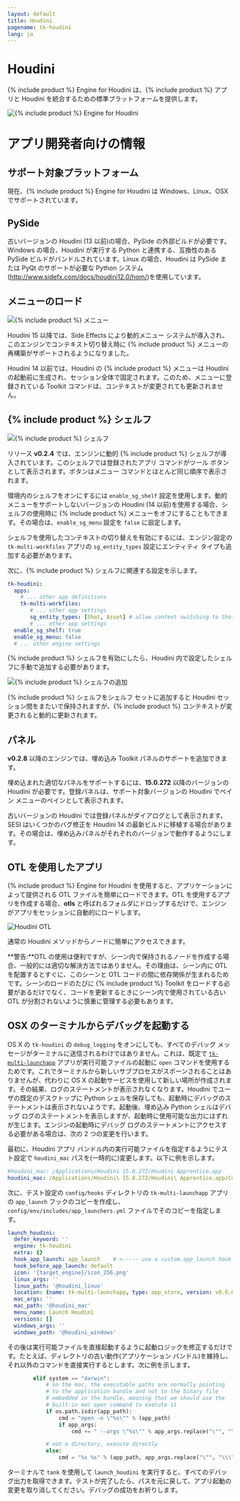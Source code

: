 ```yaml
---
layout: default
title: Houdini
pagename: tk-houdini
lang: ja
---
```


# Houdini

{% include product %} Engine for Houdini は、{% include product %} アプリと Houdini を統合するための標準プラットフォームを提供します。

![{% include product %} Engine for Houdini](../images/engines/houdini_engine.png)


# アプリ開発者向けの情報

## サポート対象プラットフォーム

現在、{% include product %} Engine for Houdini は Windows、Linux、OSX でサポートされています。

## PySide

古いバージョンの Houdini (13 以前)の場合、PySide の外部ビルドが必要です。Windows の場合、Houdini が実行する Python と連携する、互換性のある PySide ビルドがバンドルされています。Linux の場合、Houdini は PySide または PyQt のサポートが必要な Python システム(http://www.sidefx.com/docs/houdini12.0/hom/)を使用しています。

## メニューのロード

![{% include product %} メニュー](../images/engines/houdini_menu.png)

Houdini 15 以降では、Side Effects により動的メニュー システムが導入され、このエンジンでコンテキスト切り替え時に {% include product %} メニューの再構築がサポートされるようになりました。

Houdini 14 以前では、Houdini の {% include product %} メニューは Houdini の起動前に生成され、セッション全体で固定されます。このため、メニューに登録されている Toolkit コマンドは、コンテキストが変更されても更新されません。

## {% include product %} シェルフ

![{% include product %} シェルフ](../images/engines/houdini_shelf.png)

リリース **v0.2.4** では、エンジンに動的 {% include product %} シェルフが導入されています。このシェルフでは登録されたアプリ コマンドがツール ボタンとして表示されます。ボタンはメニュー コマンドとほとんど同じ順序で表示されます。

環境内のシェルフをオンにするには `enable_sg_shelf` 設定を使用します。動的メニューをサポートしないバージョンの Houdini (14 以前)を使用する場合、シェルフの使用時に {% include product %} メニューをオフにすることもできます。その場合は、`enable_sg_menu` 設定を `false` に設定します。

シェルフを使用したコンテキストの切り替えを有効にするには、エンジン設定の `tk-multi-workfiles` アプリの `sg_entity_types` 設定にエンティティ タイプも追加する必要があります。

次に、{% include product %} シェルフに関連する設定を示します。

```yaml
tk-houdini:
  apps:
    # ... other app definitions
    tk-multi-workfiles:
       # ... other app settings
       sg_entity_types: [Shot, Asset] # allow context switching to Shots or Assets
       # ... other app settings
  enable_sg_shelf: true
  enable_sg_menu: false
  # ... other engine settings
```

{% include product %} シェルフを有効にしたら、Houdini 内で設定したシェルフに手動で追加する必要があります。

![{% include product %} シェルフの追加](../images/engines/add_shelf.png)

{% include product %} シェルフをシェルフ セットに追加すると Houdini セッション間をまたいで保持されますが、{% include product %} コンテキストが変更されると動的に更新されます。

## パネル

**v0.2.8** 以降のエンジンでは、埋め込み Toolkit パネルのサポートを追加できます。

埋め込まれた適切なパネルをサポートするには、**15.0.272** 以降のバージョンの Houdini が必要です。登録パネルは、サポート対象バージョンの Houdini でペイン メニューのペインとして表示されます。

古いバージョンの Houdini では登録パネルがダイアログとして表示されます。SESI はいくつかのバグ修正を Houdini 14 の最新ビルドに移植する場合があります。その場合は、埋め込みパネルがそれぞれのバージョンで動作するようにします。

## OTL を使用したアプリ

{% include product %} Engine for Houdini を使用すると、アプリケーションによって提供される OTL ファイルを簡単にロードできます。OTL を使用するアプリを作成する場合、**otls** と呼ばれるフォルダにドロップするだけで、エンジンがアプリをセッションに自動的にロードします。

![Houdini OTL](../images/engines/otls_path.png)

通常の Houdini メソッドからノードに簡単にアクセスできます。

**警告:**OTL の使用は便利ですが、シーン内で保持されるノードを作成する場合、一般的には適切な解決方法ではありません。その理由は、シーン内に OTL を配置するとすぐに、このシーンと OTL コードの間に依存関係が生まれるためです。シーンのロードのたびに {% include product %} Toolkit をロードする必要があるだけでなく、コードを更新するときにシーン内で使用されている古い OTL が分割されないように慎重に管理する必要もあります。

## OSX のターミナルからデバッグを起動する

OS X の `tk-houdini` の `debug_logging` をオンにしても、すべてのデバッグ メッセージがターミナルに送信されるわけではありません。これは、既定で [`tk-multi-launchapp`](https://github.com/shotgunsoftware/tk-multi-launchapp) アプリが実行可能ファイルの起動に `open` コマンドを使用するためです。これでターミナルから新しいサブプロセスがスポーンされることはありませんが、代わりに OS X の起動サービスを使用して新しい場所が作成されます。その結果、ログのステートメントが表示されなくなります。Houdini でユーザの既定のデスクトップに Python シェルを保存しても、起動時にデバッグのステートメントは表示されないようです。起動後、埋め込み Python シェルはデバッグ ログのステートメントを表示しますが、起動時に使用可能な出力にはずれが生じます。エンジンの起動時にデバッグ ログのステートメントにアクセスする必要がある場合は、次の 2 つの変更を行います。

最初に、Houdini アプリ バンドル内の実行可能ファイルを指定するようにテスト設定で `houdini_mac` パスを(一時的に)変更します。以下に例を示します。

```yaml
#houdini_mac: /Applications/Houdini 15.0.272/Houdini Apprentice.app
houdini_mac: /Applications/Houdini\ 15.0.272/Houdini\ Apprentice.app/Contents/MacOS/happrentice
```

次に、テスト設定の `config/hooks` ディレクトリの `tk-multi-launchapp` アプリの `app_launch` フックのコピーを作成し、`config/env/includes/app_launchers.yml` ファイルでそのコピーを指定します。

```yaml
launch_houdini:
  defer_keyword: ''
  engine: tk-houdini
  extra: {}
  hook_app_launch: app_launch    # <----- use a custom app_launch hook
  hook_before_app_launch: default
  icon: '{target_engine}/icon_256.png'
  linux_args: ''
  linux_path: '@houdini_linux'
  location: {name: tk-multi-launchapp, type: app_store, version: v0.6.6}
  mac_args: ''
  mac_path: '@houdini_mac'
  menu_name: Launch Houdini
  versions: []
  windows_args: ''
  windows_path: '@houdini_windows'
```

その後は実行可能ファイルを直接起動するように起動ロジックを修正するだけです。たとえば、ディレクトリの古い動作(アプリケーション バンドル)を維持し、それ以外のコマンドを直接実行するとします。次に例を示します。

```python
        elif system == "darwin":
            # on the mac, the executable paths are normally pointing
            # to the application bundle and not to the binary file
            # embedded in the bundle, meaning that we should use the
            # built-in mac open command to execute it
            if os.path.isdir(app_path):
                cmd = "open -n \"%s\"" % (app_path)
                if app_args:
                    cmd += " --args \"%s\"" % app_args.replace("\"", "\\\"")

            # not a directory, execute directly
            else:
                cmd = "%s %s" % (app_path, app_args.replace("\"", "\\\""))
```

ターミナルで `tank` を使用して `launch_houdini` を実行すると、すべてのデバッグ出力を取得できます。テストが完了したら、パスを元に戻して、アプリ起動の変更を取り消してください。デバッグの成功をお祈りします。
